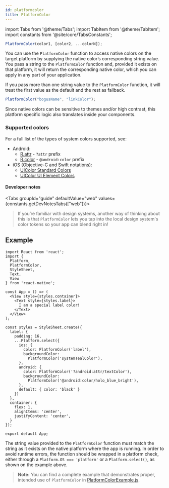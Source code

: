 ```yaml
---
id: platformcolor
title: PlatformColor
---
```


import Tabs from '@theme/Tabs'; import TabItem from '@theme/TabItem'; import constants from '@site/core/TabsConstants';

```js
PlatformColor(color1, [color2, ...colorN]);
```

You can use the `PlatformColor` function to access native colors on the target platform by supplying the native color’s corresponding string value. You pass a string to the `PlatformColor` function and, provided it exists on that platform, it will return the corresponding native color, which you can apply in any part of your application.

If you pass more than one string value to the `PlatformColor` function, it will treat the first value as the default and the rest as fallback.

```js
PlatformColor("bogusName", "linkColor");
```

Since native colors can be sensitive to themes and/or high contrast, this platform specific logic also translates inside your components.

### Supported colors

For a full list of the types of system colors supported, see:

- Android:
  - [R.attr](https://developer.android.com/reference/android/R.attr) - `?attr` prefix
  - [R.color](https://developer.android.com/reference/android/R.color) - `@android:color` prefix
- iOS (Objective-C and Swift notations):
  - [UIColor Standard Colors](https://developer.apple.com/documentation/uikit/uicolor/standard_colors)
  - [UIColor UI Element Colors](https://developer.apple.com/documentation/uikit/uicolor/ui_element_colors)

#### Developer notes

<Tabs groupId="guide" defaultValue="web" values={constants.getDevNotesTabs(["web"])}>

<TabItem value="web">

> If you’re familiar with design systems, another way of thinking about this is that `PlatformColor` lets you tap into the local design system's color tokens so your app can blend right in!

</TabItem>
</Tabs>

## Example

```SnackPlayer name=PlatformColor%20Example&supportedPlatforms=android,ios
import React from 'react';
import {
  Platform,
  PlatformColor,
  StyleSheet,
  Text,
  View
} from 'react-native';

const App = () => (
  <View style={styles.container}>
    <Text style={styles.label}>
      I am a special label color!
    </Text>
  </View>
);

const styles = StyleSheet.create({
  label: {
    padding: 16,
    ...Platform.select({
      ios: {
        color: PlatformColor('label'),
        backgroundColor:
          PlatformColor('systemTealColor'),
      },
      android: {
        color: PlatformColor('?android:attr/textColor'),
        backgroundColor:
          PlatformColor('@android:color/holo_blue_bright'),
      },
      default: { color: 'black' }
    })
  },
  container: {
    flex: 1,
    alignItems: 'center',
    justifyContent: 'center',
  }
});

export default App;
```

The string value provided to the `PlatformColor` function must match the string as it exists on the native platform where the app is running. In order to avoid runtime errors, the function should be wrapped in a platform check, either through a `Platform.OS === 'platform'` or a `Platform.select()`, as shown on the example above.

> **Note:** You can find a complete example that demonstrates proper, intended use of `PlatformColor` in [PlatformColorExample.js](https://github.com/facebook/react-native/blob/master/packages/rn-tester/js/examples/PlatformColor/PlatformColorExample.js).
